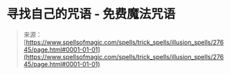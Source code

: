 <!--yml

category: 未分类

date: 2024-06-12 19:16:52

-->

# 寻找自己的咒语 - 免费魔法咒语

> 来源：[https://www.spellsofmagic.com/spells/trick_spells/illusion_spells/27645/page.html#0001-01-01](https://www.spellsofmagic.com/spells/trick_spells/illusion_spells/27645/page.html#0001-01-01)
